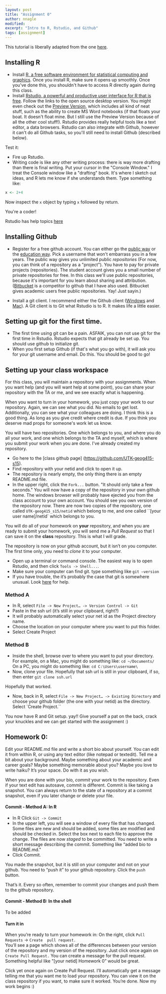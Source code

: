 ```yaml
---
layout: post
title: "Assignment 0"
author: nnagle
modified:
excerpt: "Intro to R, Rstudio, and Github"
tags: [assignment]
---
```


This tutorial is liberally adapted from the one [here](http://stat545-ubc.github.io/block000_r-rstudio-install.html).

## Installing R

 - Install [R, a free software environment for statistical computing and graphics](http://www.r-project.org).  Once you install R, make sure it opens up smoothly.  Once you've done this, you shouldn't have to access R directly again during this class.
 - Install [Rstudio, a powerful and productive user interface for R that is free](http://www.rstudio.com). Follow the links to the open source desktop version.  You might even check out the [Preview Version](http://www.rstudio.com/products/rstudio/download/preview/), which includes all kind of neat stuff, such as the ability to create MS Word notebooks (if that floats your boat.  It doesn't float mine.  But I still use the Preview Version because of all the other cool stuff!).  Rstudio provides really helpful tools like a text editor, a data browsers.  Rstudio can also integrate with Github, however it can't do all Github tasks, so you'll still need to install Github (described below).

Test it:

 - Fire up Rstudio.
 - Writing code is like any other writing process: there is way more drafting than there is final writing.  Put your cursor in the "Console Window."  I treat the Console window like a "drafting" book.  It's where I sketch out ideas, and R lets me know if she understands them.  Type something like:
 ```r
 x <- 2+4
 ```
Now inspect the `x` object by typing `x` followed by return.

You're a coder!

Rstudio has help topics [here](https://support.rstudio.com/hc/en-us/categories/200035113-Documentation)

## Installing Github

- Register for a free github account.  You can either go the [public way](https://github.com) or the [education way](https://education.github.com).  Pick a username that won't embarrass you in a few years.  The public way gives you unlimited public *repositories* (For now, you can think of a repository as a "project").  You have to pay for private projects (repositories).  The student account gives you a small number of private repositories for free.  In this class we'll use public repositories, because it's important for you learn about sharing and attribution.  ([Bitbucket](http://www.bitbucket.org) is a competitor to github that I have also used.  Bitbucket gives academic users free public repositories.  Yay!  Just sayin.)

- Install a git client.  I recommend either the Github client ([Windows](http://windows.github.com) and [Mac](http://mac.github.com)).    A Git client is to Git what Rstudio is to R.  It makes life a little easier.

## Setting up git for the first time.
- The first time using git can be a pain.  ASFAIK, you can not use git for the first time in Rstudio.  Rstudio expects that git already be set up.  You should use github to initialize git.
- When you first setup Github (if that's what you go with), it will ask you for your git username and email. Do this.  You should be good to go!


## Setting up your class workspace
For this class, you will maintain a repository with your assignments.  When you want help (and you will want help at some point), you can share your repository with the TA or me, and we see exactly what is happening.

When you want to turn in your homework, you just copy your work to our repository.  Again, we can see what you did.  No emails to get lost.  Additionally, you can see what your colleagues are doing.  I think this is a good thing.  As long as you give credit where credit is due.  If you think you deserve mad props for someone's work let us know.

You will have two repositories.  One which belongs to you, and where you do all your work, and one which belongs to the TA and myself, which is where you submit your work when you are done.  I've already created my repository.
- Go here to the [class github page] (https://github.com/UTK-geog415-s15).
- Find repository with your netid and click to open it up.
- The repository is nearly empty, the only thing there is an empty README.md file.
- In the upper right, click the `Fork...` button.  "It should only take a few seconds."  You will now have a copy of the repository in your own github home.  The windows browser will probably have ejected you from the class account to your own account.  You should see you own version of the repository now.  There are now two copies of the repository, one called `UTK-geog415_s15/netid` which belong to me, and one called ``[your user name]/netid` which belongs to you.

You will do all of your homework on **your** repository, and when you are ready to submit your homework, you will send me a *Pull Request* so that I can save it on the **class** repository.  This is what I will grade.

The repository is now on your github account, but it isn’t on you computer.  The first time only, you need to *clone* it to your computer.

- Open up a terminal or command console.  The easiest way is to open Rstudio, and then click `Tools -> Shell...`.
- Make sure your computer can find git.  type something like `git —version`
- If you have trouble, the it’s probably the case that git is somewhere unusual.  Look [here](http://www.molecularecologist.com/2013/11/using-github-with-r-and-rstudio/) for help.

### Method A
 - In R, select `File -> New Project… -> Version Control -> Git`
 - Paste in the ssh url (it’s still in your clipboard, right?)
 - It will probably automatically select your net id as the Project directory name.
 - Choose the location on your computer where you want to put this folder.
 - Select Create Project

### Method B
 - Inside the shell, browse over to where you want to put your directory.
 For example, on a Mac, you might do something like: `cd ~/Documents/`
 On a PC, you might do something like: `cd C:\Users\username\`
 - Now, clone your file. Hopefully that ssh url is still in your clipboard, if so, then enter
 `git clone ssh.url`

 Hopefully that worked.  
 - Now, back in R, select `File -> New Project… -> Existing Directory` and choose your github folder (the one with your netid) as the directory.
 Select `Create Project.``


 You now have R and Git setup.  yay!!  Give yourself a pat on the back, crack your knuckles and we can get started with the assignment :)


 ## Homework 0:
 Edit your README.md file and write a short bio about yourself.  You can edit it from within R, or using any text editor (like notepad or textedit).  Tell me a bit about your background.  Maybe something about your academic and career goals?  Maybe something memorable about you?  Maybe you love to write haiku?  It’s your space.  Do with it as you wish.

 When you are done with your bio, *commit* your work to the repository.  Even if your text edit has autosave, commit is different.  Commit is like taking a snapshot.  You can always return to the state of a repository at a commit snapshot, even if you later change or delete your file.


 #### Commit - Method A: In R
 - In R Click `Git -> Commit`
 - In the upper left, you will see a window of every file that has changed.  Some files are new and should be added, some files are modified and should be checked in.  Select the box next to each file to approve the change.  The files are now
 *staged* to be committed.  You need to write a short message describing the commit.  Something like “added bio to README.md."
 - Click Commit.

 You made the snapshot, but it is still on your computer and not on your github.  You need to “push it” to your github repository.  Click the `push ` button.

 That’s it.  Every so often, remember to commit your changes and push them to the github repository.

 #### Commit - Method B: In the shell
To be added


 #### Turn it in
 When you’re ready to turn your homework in:
 On the right, click `Pull Requests` -> `Create  pull request.`  
 You’ll see a page which shows all of the differences between your version of the repository and my version of the repository.  Just click once again on `Create Pull Request.`  You can create a message for the pull request.  Something helpful like "[your netid] Homework 0” would be great.

 Click yet once again on Create Pull Request.
 I’ll automatically get a message telling me that you want me to load your repository.  You can view it on the class repository if you want, to make sure it worked.  You’re done.  Now my work begins :)
